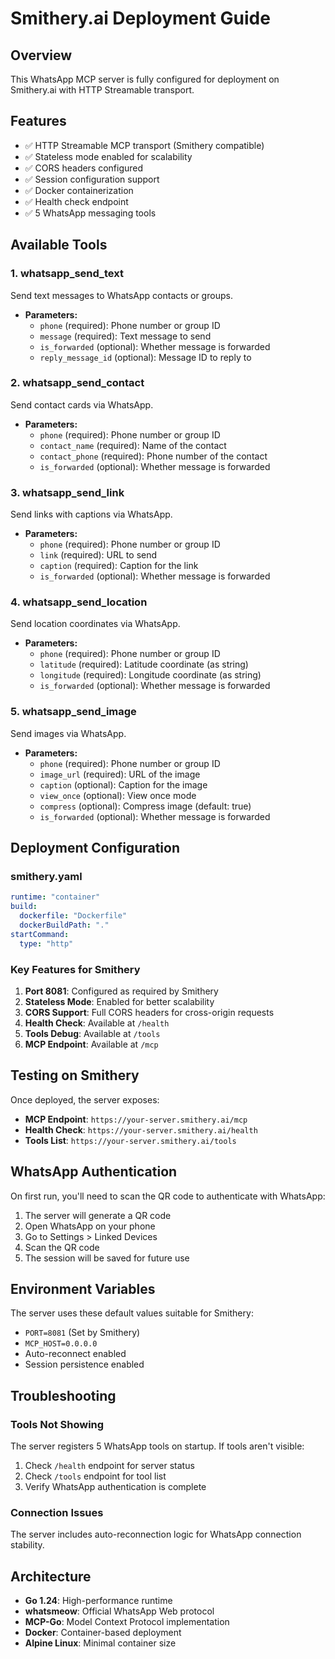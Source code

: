 # Smithery.ai Deployment Guide

## Overview
This WhatsApp MCP server is fully configured for deployment on Smithery.ai with HTTP Streamable transport.

## Features
- ✅ HTTP Streamable MCP transport (Smithery compatible)
- ✅ Stateless mode enabled for scalability
- ✅ CORS headers configured
- ✅ Session configuration support
- ✅ Docker containerization
- ✅ Health check endpoint
- ✅ 5 WhatsApp messaging tools

## Available Tools

### 1. whatsapp_send_text
Send text messages to WhatsApp contacts or groups.
- **Parameters:**
  - `phone` (required): Phone number or group ID
  - `message` (required): Text message to send
  - `is_forwarded` (optional): Whether message is forwarded
  - `reply_message_id` (optional): Message ID to reply to

### 2. whatsapp_send_contact
Send contact cards via WhatsApp.
- **Parameters:**
  - `phone` (required): Phone number or group ID
  - `contact_name` (required): Name of the contact
  - `contact_phone` (required): Phone number of the contact
  - `is_forwarded` (optional): Whether message is forwarded

### 3. whatsapp_send_link
Send links with captions via WhatsApp.
- **Parameters:**
  - `phone` (required): Phone number or group ID
  - `link` (required): URL to send
  - `caption` (required): Caption for the link
  - `is_forwarded` (optional): Whether message is forwarded

### 4. whatsapp_send_location
Send location coordinates via WhatsApp.
- **Parameters:**
  - `phone` (required): Phone number or group ID
  - `latitude` (required): Latitude coordinate (as string)
  - `longitude` (required): Longitude coordinate (as string)
  - `is_forwarded` (optional): Whether message is forwarded

### 5. whatsapp_send_image
Send images via WhatsApp.
- **Parameters:**
  - `phone` (required): Phone number or group ID
  - `image_url` (required): URL of the image
  - `caption` (optional): Caption for the image
  - `view_once` (optional): View once mode
  - `compress` (optional): Compress image (default: true)
  - `is_forwarded` (optional): Whether message is forwarded

## Deployment Configuration

### smithery.yaml
```yaml
runtime: "container"
build:
  dockerfile: "Dockerfile"
  dockerBuildPath: "."
startCommand:
  type: "http"
```

### Key Features for Smithery
1. **Port 8081**: Configured as required by Smithery
2. **Stateless Mode**: Enabled for better scalability
3. **CORS Support**: Full CORS headers for cross-origin requests
4. **Health Check**: Available at `/health`
5. **Tools Debug**: Available at `/tools`
6. **MCP Endpoint**: Available at `/mcp`

## Testing on Smithery

Once deployed, the server exposes:
- **MCP Endpoint**: `https://your-server.smithery.ai/mcp`
- **Health Check**: `https://your-server.smithery.ai/health`
- **Tools List**: `https://your-server.smithery.ai/tools`

## WhatsApp Authentication

On first run, you'll need to scan the QR code to authenticate with WhatsApp:
1. The server will generate a QR code
2. Open WhatsApp on your phone
3. Go to Settings > Linked Devices
4. Scan the QR code
5. The session will be saved for future use

## Environment Variables

The server uses these default values suitable for Smithery:
- `PORT=8081` (Set by Smithery)
- `MCP_HOST=0.0.0.0`
- Auto-reconnect enabled
- Session persistence enabled

## Troubleshooting

### Tools Not Showing
The server registers 5 WhatsApp tools on startup. If tools aren't visible:
1. Check `/health` endpoint for server status
2. Check `/tools` endpoint for tool list
3. Verify WhatsApp authentication is complete

### Connection Issues
The server includes auto-reconnection logic for WhatsApp connection stability.

## Architecture
- **Go 1.24**: High-performance runtime
- **whatsmeow**: Official WhatsApp Web protocol
- **MCP-Go**: Model Context Protocol implementation
- **Docker**: Container-based deployment
- **Alpine Linux**: Minimal container size